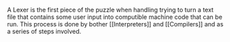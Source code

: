 A Lexer is the first piece of the puzzle when handling trying to turn a text file that contains some user input into computible machine code that can be run. This process is done by bother [[Interpreters]] and [[Compilers]] and as a series of steps involved.